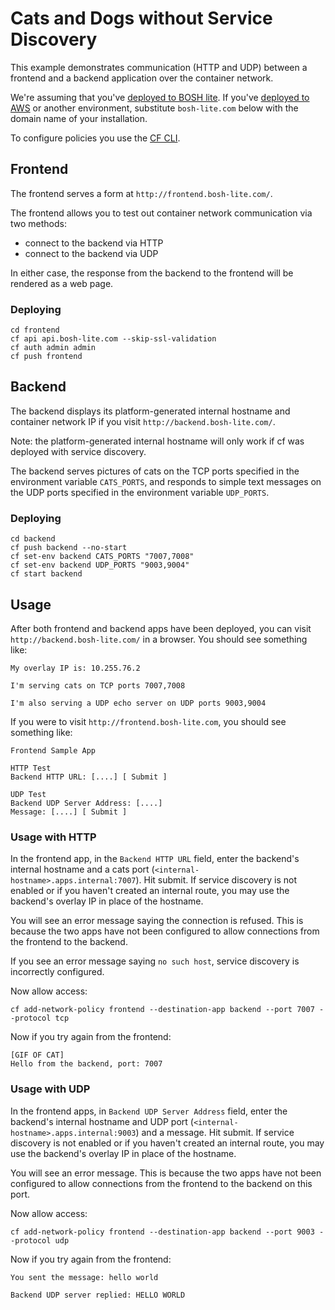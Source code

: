 # Cats and Dogs without Service Discovery

This example demonstrates communication (HTTP and UDP) between a frontend and a backend application over the container network.

We're assuming that you've [deployed to BOSH lite](https://github.com/cloudfoundry/cf-deployment).
If you've [deployed to AWS](https://github.com/cloudfoundry/cf-deployment) or another environment,
substitute `bosh-lite.com` below with the domain name of your installation.

To configure policies you use the [CF CLI](https://github.com/cloudfoundry/cli).


## Frontend
The frontend serves a form at `http://frontend.bosh-lite.com/`.

The frontend allows you to test out container network communication via two methods:

- connect to the backend via HTTP
- connect to the backend via UDP

In either case, the response from the backend to the frontend will be rendered as a web page.


### Deploying
```
cd frontend
cf api api.bosh-lite.com --skip-ssl-validation
cf auth admin admin
cf push frontend
```


## Backend
The backend displays its platform-generated internal hostname and container network IP if you visit `http://backend.bosh-lite.com/`.

Note: the platform-generated internal hostname will only work if cf was deployed with service discovery.

The backend serves pictures of cats on the TCP ports specified in the environment variable `CATS_PORTS`,
and responds to simple text messages on the UDP ports specified in the environment variable `UDP_PORTS`.


### Deploying
```
cd backend
cf push backend --no-start
cf set-env backend CATS_PORTS "7007,7008"
cf set-env backend UDP_PORTS "9003,9004"
cf start backend
```


## Usage

After both frontend and backend apps have been deployed, you can visit `http://backend.bosh-lite.com/`
in a browser. You should see something like:

```
My overlay IP is: 10.255.76.2

I'm serving cats on TCP ports 7007,7008

I'm also serving a UDP echo server on UDP ports 9003,9004
```

If you were to visit `http://frontend.bosh-lite.com`, you should see something like:

```
Frontend Sample App

HTTP Test
Backend HTTP URL: [....] [ Submit ]

UDP Test
Backend UDP Server Address: [....]
Message: [....] [ Submit ]
```


### Usage with HTTP

In the frontend app, in the `Backend HTTP URL` field, enter the backend's internal hostname and a cats port (`<internal-hostname>.apps.internal:7007`).
Hit submit.
If service discovery is not enabled or if you haven't created an internal route, you may use the backend's overlay IP in place of the hostname.

You will see an error message saying the connection is refused. This is because the two apps have not been
configured to allow connections from the frontend to the backend.

If you see an error message saying `no such host`, service discovery is incorrectly configured.

Now allow access:

```
cf add-network-policy frontend --destination-app backend --port 7007 --protocol tcp
```

Now if you try again from the frontend:

```
[GIF OF CAT]
Hello from the backend, port: 7007
```


### Usage with UDP

In the frontend apps, in `Backend UDP Server Address` field, enter the backend's internal hostname and UDP port
(`<internal-hostname>.apps.internal:9003`) and a message. Hit submit.
If service discovery is not enabled or if you haven't created an internal route, you may use the backend's overlay IP in place of the hostname.

You will see an error message. This is because the two apps have not been
configured to allow connections from the frontend to the backend on this port.

Now allow access:

```
cf add-network-policy frontend --destination-app backend --port 9003 --protocol udp
```

Now if you try again from the frontend:

```
You sent the message: hello world

Backend UDP server replied: HELLO WORLD
```
